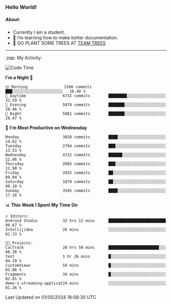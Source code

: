 ### Hello World!

##### About:
- Currently I am a student.
- 🌱 I’m learning how to make better documentation.
- 🌱 GO PLANT SOME TREES AT [TEAM TREES](https://teamtrees.org/)

---
  <summary>:zap: My Activity:</summary>
  
<!--START_SECTION:waka-->
![Code Time](http://img.shields.io/badge/Code%20Time-1%2C354%20hrs%2048%20mins-blue)

**I'm a Night 🦉** 

```text
🌞 Morning                2166 commits        ███░░░░░░░░░░░░░░░░░░░░░░   10.49 % 
🌆 Daytime                6732 commits        ████████░░░░░░░░░░░░░░░░░   32.59 % 
🌃 Evening                5878 commits        ███████░░░░░░░░░░░░░░░░░░   28.46 % 
🌙 Night                  5881 commits        ███████░░░░░░░░░░░░░░░░░░   28.47 % 
```
📅 **I'm Most Productive on Wednesday** 

```text
Monday                   3020 commits        ████░░░░░░░░░░░░░░░░░░░░░   14.62 % 
Tuesday                  2794 commits        ███░░░░░░░░░░░░░░░░░░░░░░   13.53 % 
Wednesday                4722 commits        ██████░░░░░░░░░░░░░░░░░░░   22.86 % 
Thursday                 2665 commits        ███░░░░░░░░░░░░░░░░░░░░░░   12.90 % 
Friday                   2032 commits        ██░░░░░░░░░░░░░░░░░░░░░░░   09.84 % 
Saturday                 1879 commits        ██░░░░░░░░░░░░░░░░░░░░░░░   09.10 % 
Sunday                   3545 commits        ████░░░░░░░░░░░░░░░░░░░░░   17.16 % 
```


📊 **This Week I Spent My Time On** 

```text
🔥 Editors: 
Android Studio           32 hrs 11 mins      █████████████████████████   98.67 % 
Intellijidea             26 mins             ░░░░░░░░░░░░░░░░░░░░░░░░░   01.33 % 

🐱‍💻 Projects: 
CalTrack                 28 hrs 50 mins      ██████████████████████░░░   88.38 % 
test                     1 hr 26 mins        █░░░░░░░░░░░░░░░░░░░░░░░░   04.39 % 
CustomViews              59 mins             █░░░░░░░░░░░░░░░░░░░░░░░░   03.06 % 
Fragments                39 mins             █░░░░░░░░░░░░░░░░░░░░░░░░   02.01 % 
demo-1-streaming-applicat24 mins             ░░░░░░░░░░░░░░░░░░░░░░░░░   01.26 % 
```


 Last Updated on 01/05/2024 18:08:30 UTC
<!--END_SECTION:waka-->
